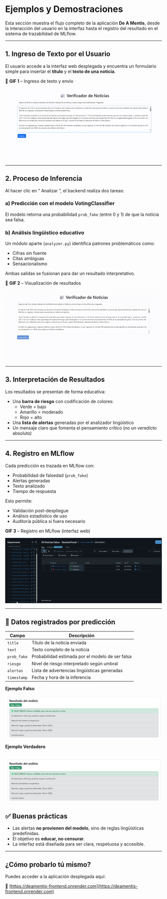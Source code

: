 # Ejemplos y Demostraciones

Esta sección muestra el flujo completo de la aplicación **De A Mentis**, desde la interacción del usuario en la interfaz hasta el registro del resultado en el sistema de trazabilidad de MLflow.

---

## 1. Ingreso de Texto por el Usuario

El usuario accede a la interfaz web desplegada y encuentra un formulario simple para insertar el **título** y el **texto de una noticia**.

📸 **GIF 1** – Ingreso de texto y envío

![Ingreso de texto](docs\gif1.gif)

---

## 2. Proceso de Inferencia

Al hacer clic en “ Analizar ”, el backend realiza dos tareas:

### a) **Predicción con el modelo VotingClassifier**

El modelo retorna una probabilidad `prob_fake` (entre 0 y 1) de que la noticia sea falsa.

### b) **Análisis lingüístico educativo**

Un módulo aparte (`analyzer.py`) identifica patrones problemáticos como:

- Cifras sin fuente
- Citas ambiguas
- Sensacionalismo

Ambas salidas se fusionan para dar un resultado interpretativo.

📸 **GIF 2** – Visualización de resultados

![Resultados](docs\gif2.gif)

---

## 3. Interpretación de Resultados

Los resultados se presentan de forma educativa:

- Una **barra de riesgo** con codificación de colores:
  - Verde = bajo
  - Amarillo = moderado
  - Rojo = alto
- Una **lista de alertas** generadas por el analizador lingüístico
- Un mensaje claro que fomenta el pensamiento crítico (no un veredicto absoluto)

---

## 4. Registro en MLflow

Cada predicción es trazada en MLflow con:

- Probabilidad de falsedad (`prob_fake`)
- Alertas generadas
- Texto analizado
- Tiempo de respuesta

Esto permite:

- Validación post-despliegue
- Análisis estadístico de uso
- Auditoría pública si fuera necesario

 **GIF 3** – Registro en MLflow (interfaz web)

![Registro MLflow](docs\gif3.gif)

---

## 📁 Datos registrados por predicción

| Campo            | Descripción                                           |
|------------------|-------------------------------------------------------|
| `title`          | Título de la noticia enviada                          |
| `text`           | Texto completo de la noticia                         |
| `prob_fake`      | Probabilidad estimada por el modelo de ser falsa     |
| `riesgo`         | Nivel de riesgo interpretado según umbral            |
| `alertas`        | Lista de advertencias lingüísticas generadas         |
| `timestamp`      | Fecha y hora de la inferencia                        |

**Ejemplo Falso** 

![Falso](docs\png1.png)

**Ejemplo Verdadero** 

![Verdadero](docs\png1.png)
---

## ✅ Buenas prácticas

- Las alertas **no provienen del modelo**, sino de reglas lingüísticas predefinidas.
- El objetivo es **educar, no censurar**.
- La interfaz está diseñada para ser clara, respetuosa y accesible.

---

## ¿Cómo probarlo tú mismo?

Puedes acceder a la aplicación desplegada aquí:

🔗 [https://deamentis-frontend.onrender.com](https://deamentis-frontend.onrender.com)

